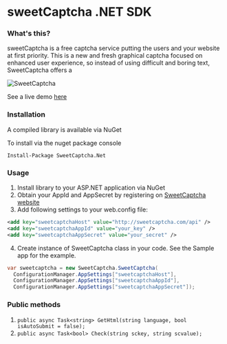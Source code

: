 # sweetCaptcha .NET SDK

### What's this?

sweetCaptcha is a free captcha service putting the users and your website at first priority.
This is a new and fresh graphical captcha focused on enhanced user experience, so instead of using difficult and boring text, SweetCaptcha offers a 

![SweetCaptcha](https://s3.amazonaws.com/sweetcaptcha/sweetcaptcha-preview.png)

See a live demo [here](http://sweetcaptcha.com/?ref=github-net)

### Installation

A compiled library is available via NuGet

To install via the nuget package console

```PS
Install-Package SweetCaptcha.Net
```

### Usage

1. Install library to your ASP.NET application via NuGet
2. Obtain your AppId and AppSecret by registering on [SweetCaptcha website](http://www.sweetcaptcha.com/accounts/signup)
3. Add following settings to your web.config file:
```xml
<add key="sweetcaptchaHost" value="http://sweetcaptcha.com/api" />
<add key="sweetcaptchaAppId" value="your_key" />
<add key="sweetcaptchaAppSecret" value="your_secret" />
```
4. Create instance of SweetCaptcha class in your code. See the Sample app for the example.

```C#
var sweetcaptcha = new SweetCaptcha.SweetCaptcha(
  ConfigurationManager.AppSettings["sweetcaptchaHost"],
  ConfigurationManager.AppSettings["sweetcaptchaAppId"],
  ConfigurationManager.AppSettings["sweetcaptchaAppSecret"]);
```

### Public methods

1. `public async Task<string> GetHtml(string language, bool isAutoSubmit = false);`
2. `public async Task<bool> Check(string sckey, string scvalue);`

